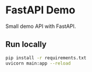 # FastAPI Demo

Small demo API with FastAPI.

## Run locally
```bash
pip install -r requirements.txt
uvicorn main:app --reload
